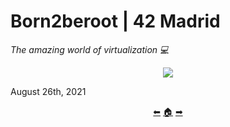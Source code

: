 # Born2beroot | 42 Madrid

*The amazing world of virtualization 💻*

<p align="center">
  <img src=https://user-images.githubusercontent.com/40824677/149225986-c4a58654-ee56-49f5-bf8e-f5988d1da688.png />
</p>

August 26th, 2021

<p align="center">
  <a href="https://github.com/madebypixel02/get_next_line">&#11013;</a>
  <a href="https://github.com/madebypixel02/42-Madrid-Cursus">&#127968;</a>
  <a href="https://github.com/madebypixel02/so_long">&#10145;</a>
</p>
